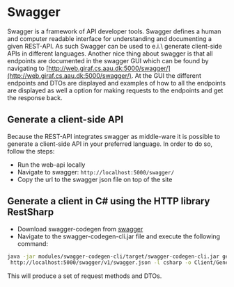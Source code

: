 # Swagger

Swagger is a framework of API developer tools.
Swagger defines a human and computer readable interface for understanding and documenting
 a given REST-API.
As such Swagger can be used to e.i.\ generate client-side APIs in different languages.
Another nice thing about swagger is that all endpoints are documented in the swagger
 GUI which can be found by navigating to [http://web.giraf.cs.aau.dk:5000/swagger/](http://web.giraf.cs.aau.dk:5000/swagger/).
At the GUI the different endpoints and DTOs are displayed and examples of how to
 all the endpoints are displayed as well a option for making requests to the endpoints
  and get the response back.

## Generate a client-side API

Because the REST-API integrates swagger as middle-ware it is possible to generate
 a client-side API in your preferred language.
In order to do so, follow the steps:

- Run the web-api locally
- Navigate to swagger: `http://localhost:5000/swagger/`
- Copy the url to the swagger json file on top of the site

## Generate a client in C# using the HTTP library RestSharp

- Download swagger-codegen from [swagger](https://github.com/swagger-api/swagger-codegen)
- Navigate to the swagger-codegen-cli.jar file and execute the following command:

```Bash
java -jar modules/swagger-codegen-cli/target/swagger-codegen-cli.jar generate -i
 http://localhost:5000/swagger/v1/swagger.json -l csharp -o Client/Generated/
```

This will produce a set of request methods and DTOs.
